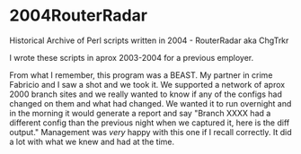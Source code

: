 # 2004RouterRadar
Historical Archive of Perl scripts written in 2004 - RouterRadar aka ChgTrkr

I wrote these scripts in aprox 2003-2004 for a previous employer.

From what I remember, this program was a BEAST.  My partner in crime Fabricio and I saw a shot and we took it.  We supported
a network of aprox 2000 branch sites and we really wanted to know if any of the configs had changed on them and what had changed.
We wanted it to run overnight and in the morning it would generate a report and say "Branch XXXX had a different config than the
previous night when we captured it, here is the diff output."  Management was *very* happy with this one if I recall correctly.
It did a lot with what we knew and had at the time. 
